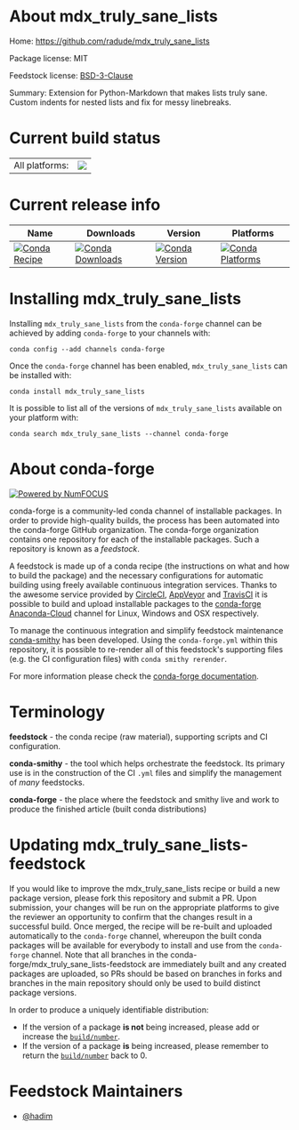 About mdx_truly_sane_lists
==========================

Home: https://github.com/radude/mdx_truly_sane_lists

Package license: MIT

Feedstock license: [BSD-3-Clause](https://github.com/conda-forge/mdx_truly_sane_lists-feedstock/blob/master/LICENSE.txt)

Summary: Extension for Python-Markdown that makes lists truly sane. Custom indents for nested lists and fix for messy linebreaks.

Current build status
====================


<table><tr><td>All platforms:</td>
    <td>
      <a href="https://dev.azure.com/conda-forge/feedstock-builds/_build/latest?definitionId=11895&branchName=master">
        <img src="https://dev.azure.com/conda-forge/feedstock-builds/_apis/build/status/mdx_truly_sane_lists-feedstock?branchName=master">
      </a>
    </td>
  </tr>
</table>

Current release info
====================

| Name | Downloads | Version | Platforms |
| --- | --- | --- | --- |
| [![Conda Recipe](https://img.shields.io/badge/recipe-mdx_truly_sane_lists-green.svg)](https://anaconda.org/conda-forge/mdx_truly_sane_lists) | [![Conda Downloads](https://img.shields.io/conda/dn/conda-forge/mdx_truly_sane_lists.svg)](https://anaconda.org/conda-forge/mdx_truly_sane_lists) | [![Conda Version](https://img.shields.io/conda/vn/conda-forge/mdx_truly_sane_lists.svg)](https://anaconda.org/conda-forge/mdx_truly_sane_lists) | [![Conda Platforms](https://img.shields.io/conda/pn/conda-forge/mdx_truly_sane_lists.svg)](https://anaconda.org/conda-forge/mdx_truly_sane_lists) |

Installing mdx_truly_sane_lists
===============================

Installing `mdx_truly_sane_lists` from the `conda-forge` channel can be achieved by adding `conda-forge` to your channels with:

```
conda config --add channels conda-forge
```

Once the `conda-forge` channel has been enabled, `mdx_truly_sane_lists` can be installed with:

```
conda install mdx_truly_sane_lists
```

It is possible to list all of the versions of `mdx_truly_sane_lists` available on your platform with:

```
conda search mdx_truly_sane_lists --channel conda-forge
```


About conda-forge
=================

[![Powered by NumFOCUS](https://img.shields.io/badge/powered%20by-NumFOCUS-orange.svg?style=flat&colorA=E1523D&colorB=007D8A)](http://numfocus.org)

conda-forge is a community-led conda channel of installable packages.
In order to provide high-quality builds, the process has been automated into the
conda-forge GitHub organization. The conda-forge organization contains one repository
for each of the installable packages. Such a repository is known as a *feedstock*.

A feedstock is made up of a conda recipe (the instructions on what and how to build
the package) and the necessary configurations for automatic building using freely
available continuous integration services. Thanks to the awesome service provided by
[CircleCI](https://circleci.com/), [AppVeyor](https://www.appveyor.com/)
and [TravisCI](https://travis-ci.com/) it is possible to build and upload installable
packages to the [conda-forge](https://anaconda.org/conda-forge)
[Anaconda-Cloud](https://anaconda.org/) channel for Linux, Windows and OSX respectively.

To manage the continuous integration and simplify feedstock maintenance
[conda-smithy](https://github.com/conda-forge/conda-smithy) has been developed.
Using the ``conda-forge.yml`` within this repository, it is possible to re-render all of
this feedstock's supporting files (e.g. the CI configuration files) with ``conda smithy rerender``.

For more information please check the [conda-forge documentation](https://conda-forge.org/docs/).

Terminology
===========

**feedstock** - the conda recipe (raw material), supporting scripts and CI configuration.

**conda-smithy** - the tool which helps orchestrate the feedstock.
                   Its primary use is in the construction of the CI ``.yml`` files
                   and simplify the management of *many* feedstocks.

**conda-forge** - the place where the feedstock and smithy live and work to
                  produce the finished article (built conda distributions)


Updating mdx_truly_sane_lists-feedstock
=======================================

If you would like to improve the mdx_truly_sane_lists recipe or build a new
package version, please fork this repository and submit a PR. Upon submission,
your changes will be run on the appropriate platforms to give the reviewer an
opportunity to confirm that the changes result in a successful build. Once
merged, the recipe will be re-built and uploaded automatically to the
`conda-forge` channel, whereupon the built conda packages will be available for
everybody to install and use from the `conda-forge` channel.
Note that all branches in the conda-forge/mdx_truly_sane_lists-feedstock are
immediately built and any created packages are uploaded, so PRs should be based
on branches in forks and branches in the main repository should only be used to
build distinct package versions.

In order to produce a uniquely identifiable distribution:
 * If the version of a package **is not** being increased, please add or increase
   the [``build/number``](https://conda.io/docs/user-guide/tasks/build-packages/define-metadata.html#build-number-and-string).
 * If the version of a package **is** being increased, please remember to return
   the [``build/number``](https://conda.io/docs/user-guide/tasks/build-packages/define-metadata.html#build-number-and-string)
   back to 0.

Feedstock Maintainers
=====================

* [@hadim](https://github.com/hadim/)

